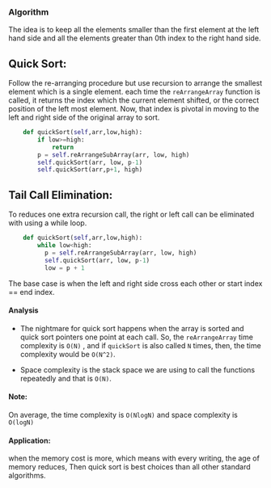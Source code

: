 ### Algorithm

The idea is to keep all the elements smaller than the first element at the left hand side and all the elements greater than 0th index to the right hand side.

## Quick Sort:

Follow the re-arranging procedure but use recursion to arrange the smallest element which is a single element.
each time the `reArrangeArray` function is called, it returns the index which the current element shifted, or the correct position of the left most element.
Now, that index is pivotal in moving to the left and right side of the original array to sort.

```py
    def quickSort(self,arr,low,high):
        if low>=high:
            return
        p = self.reArrangeSubArray(arr, low, high)
        self.quickSort(arr, low, p-1)
        self.quickSort(arr,p+1, high)
```

## Tail Call Elimination:

To reduces one extra recursion call, the right or left call can be eliminated with using a while loop.

```py
    def quickSort(self,arr,low,high):
        while low<high:
          p = self.reArrangeSubArray(arr, low, high)
          self.quickSort(arr, low, p-1)
          low = p + 1
```

The base case is when the left and right side cross each other or start index == end index.

#### Analysis

- The nightmare for quick sort happens when the array is sorted and quick sort pointers one point at each call.
  So, the `reArrangeArray` time complexity is `O(N)` , and if `quickSort` is also called `N` times, then, the time complexity would be `O(N^2)`.

- Space complexity is the stack space we are using to call the functions repeatedly and that is `O(N)`.

#### Note:

On average, the time complexity is `O(NlogN)` and space complexity is `O(logN)`

#### Application:

when the memory cost is more, which means with every writing, the age of memory reduces, Then quick sort is best choices than all other standard algorithms.

